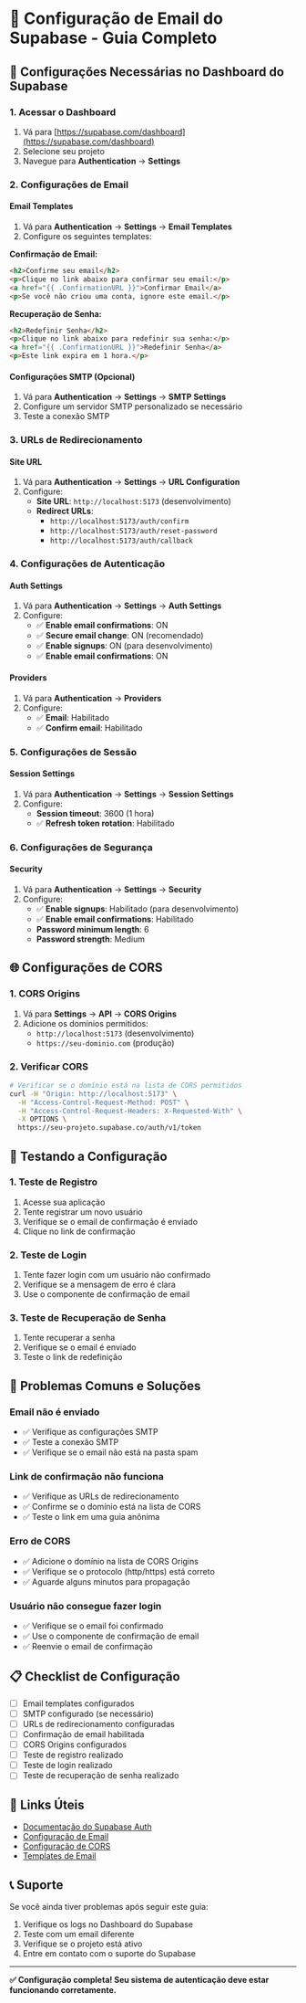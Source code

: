 # 📧 Configuração de Email do Supabase - Guia Completo

## 🔧 **Configurações Necessárias no Dashboard do Supabase**

### 1. **Acessar o Dashboard**
1. Vá para [https://supabase.com/dashboard](https://supabase.com/dashboard)
2. Selecione seu projeto
3. Navegue para **Authentication** → **Settings**

### 2. **Configurações de Email**

#### **Email Templates**
1. Vá para **Authentication** → **Settings** → **Email Templates**
2. Configure os seguintes templates:

**Confirmação de Email:**
```html
<h2>Confirme seu email</h2>
<p>Clique no link abaixo para confirmar seu email:</p>
<a href="{{ .ConfirmationURL }}">Confirmar Email</a>
<p>Se você não criou uma conta, ignore este email.</p>
```

**Recuperação de Senha:**
```html
<h2>Redefinir Senha</h2>
<p>Clique no link abaixo para redefinir sua senha:</p>
<a href="{{ .ConfirmationURL }}">Redefinir Senha</a>
<p>Este link expira em 1 hora.</p>
```

#### **Configurações SMTP (Opcional)**
1. Vá para **Authentication** → **Settings** → **SMTP Settings**
2. Configure um servidor SMTP personalizado se necessário
3. Teste a conexão SMTP

### 3. **URLs de Redirecionamento**

#### **Site URL**
1. Vá para **Authentication** → **Settings** → **URL Configuration**
2. Configure:
   - **Site URL**: `http://localhost:5173` (desenvolvimento)
   - **Redirect URLs**: 
     - `http://localhost:5173/auth/confirm`
     - `http://localhost:5173/auth/reset-password`
     - `http://localhost:5173/auth/callback`

### 4. **Configurações de Autenticação**

#### **Auth Settings**
1. Vá para **Authentication** → **Settings** → **Auth Settings**
2. Configure:
   - ✅ **Enable email confirmations**: ON
   - ✅ **Secure email change**: ON (recomendado)
   - ✅ **Enable signups**: ON (para desenvolvimento)
   - ✅ **Enable email confirmations**: ON

#### **Providers**
1. Vá para **Authentication** → **Providers**
2. Configure:
   - ✅ **Email**: Habilitado
   - ✅ **Confirm email**: Habilitado

### 5. **Configurações de Sessão**

#### **Session Settings**
1. Vá para **Authentication** → **Settings** → **Session Settings**
2. Configure:
   - **Session timeout**: 3600 (1 hora)
   - ✅ **Refresh token rotation**: Habilitado

### 6. **Configurações de Segurança**

#### **Security**
1. Vá para **Authentication** → **Settings** → **Security**
2. Configure:
   - ✅ **Enable signups**: Habilitado (para desenvolvimento)
   - ✅ **Enable email confirmations**: Habilitado
   - **Password minimum length**: 6
   - **Password strength**: Medium

## 🌐 **Configurações de CORS**

### 1. **CORS Origins**
1. Vá para **Settings** → **API** → **CORS Origins**
2. Adicione os domínios permitidos:
   - `http://localhost:5173` (desenvolvimento)
   - `https://seu-dominio.com` (produção)

### 2. **Verificar CORS**
```bash
# Verificar se o domínio está na lista de CORS permitidos
curl -H "Origin: http://localhost:5173" \
  -H "Access-Control-Request-Method: POST" \
  -H "Access-Control-Request-Headers: X-Requested-With" \
  -X OPTIONS \
  https://seu-projeto.supabase.co/auth/v1/token
```

## 🧪 **Testando a Configuração**

### 1. **Teste de Registro**
1. Acesse sua aplicação
2. Tente registrar um novo usuário
3. Verifique se o email de confirmação é enviado
4. Clique no link de confirmação

### 2. **Teste de Login**
1. Tente fazer login com um usuário não confirmado
2. Verifique se a mensagem de erro é clara
3. Use o componente de confirmação de email

### 3. **Teste de Recuperação de Senha**
1. Tente recuperar a senha
2. Verifique se o email é enviado
3. Teste o link de redefinição

## 🚨 **Problemas Comuns e Soluções**

### **Email não é enviado**
- ✅ Verifique as configurações SMTP
- ✅ Teste a conexão SMTP
- ✅ Verifique se o email não está na pasta spam

### **Link de confirmação não funciona**
- ✅ Verifique as URLs de redirecionamento
- ✅ Confirme se o domínio está na lista de CORS
- ✅ Teste o link em uma guia anônima

### **Erro de CORS**
- ✅ Adicione o domínio na lista de CORS Origins
- ✅ Verifique se o protocolo (http/https) está correto
- ✅ Aguarde alguns minutos para propagação

### **Usuário não consegue fazer login**
- ✅ Verifique se o email foi confirmado
- ✅ Use o componente de confirmação de email
- ✅ Reenvie o email de confirmação

## 📋 **Checklist de Configuração**

- [ ] Email templates configurados
- [ ] SMTP configurado (se necessário)
- [ ] URLs de redirecionamento configuradas
- [ ] Confirmação de email habilitada
- [ ] CORS Origins configurados
- [ ] Teste de registro realizado
- [ ] Teste de login realizado
- [ ] Teste de recuperação de senha realizado

## 🔗 **Links Úteis**

- [Documentação do Supabase Auth](https://supabase.com/docs/guides/auth)
- [Configuração de Email](https://supabase.com/docs/guides/auth/auth-email)
- [Configuração de CORS](https://supabase.com/docs/guides/api/api-overview)
- [Templates de Email](https://supabase.com/docs/guides/auth/auth-email-templates)

## 📞 **Suporte**

Se você ainda tiver problemas após seguir este guia:

1. Verifique os logs no Dashboard do Supabase
2. Teste com um email diferente
3. Verifique se o projeto está ativo
4. Entre em contato com o suporte do Supabase

---

**✅ Configuração completa! Seu sistema de autenticação deve estar funcionando corretamente.**
